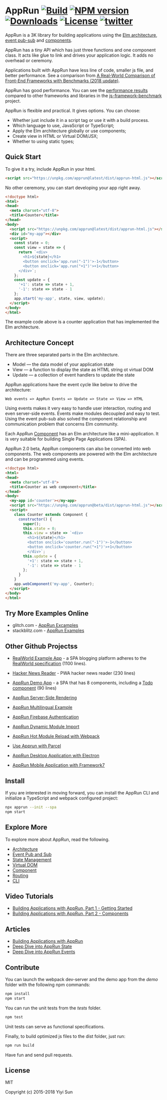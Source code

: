 # AppRun [![Build][travis-image]][travis-url] [![NPM version][npm-image]][npm-url] [![Downloads][downloads-image]][downloads-url] [![License][license-image]][license-url] [![twitter][twitter-badge]][twitter]


AppRun is a 3K library for building applications using the [Elm architecture](https://guide.elm-lang.org/architecture), [event pub-sub](https://yysun.github.io/apprun/docs/#/?id=event-pubsubs) and [components](https://yysun.github.io/apprun/docs/#/?id=component).

AppRun has a tiny API which has just three functions and one component class. It acts like glue to link and drives your application logic. It adds no overhead or ceremony.

Applications built with AppRun have less line of code, smaller js file, and better performance. See a comparison from [A Real-World Comparison of Front-End Frameworks with Benchmarks (2018 update)](https://medium.freecodecamp.org/a-real-world-comparison-of-front-end-frameworks-with-benchmarks-2018-update-e5760fb4a962).


AppRun has good performance. You can see the [performance results](https://rawgit.com/krausest/js-framework-benchmark/master/webdriver-ts-results/table.html) compared to other frameworks and libraries in the [js-framework-benchmark](https://github.com/krausest/js-framework-benchmark) project.

AppRun is flexible and practical. It gives options. You can choose:

* Whether just include it in a script tag or use it with a build process.
* Which language to use, JavaScript or TypeScript;
* Apply the Elm architecture globally or use components;
* Create view in HTML or Virtual DOM/JSX;
* Whether to using static types;
## Quick Start

To give it a try, include AppRun in your html.
```html
<script src="https://unpkg.com/apprun@latest/dist/apprun-html.js"></script>
```

No other ceremony, you can start developing your app right away.

```html
<!doctype html>
<html>
<head>
  <meta charset="utf-8">
  <title>Counter</title>
</head>
<body>
  <script src="https://unpkg.com/apprun@latest/dist/apprun-html.js"></script>
  <div id="my-app"></div>
  <script>
    const state = 0;
    const view = state => {
      return `<div>
        <h1>${state}</h1>
        <button onclick='app.run("-1")'>-1</button>
        <button onclick='app.run("+1")'>+1</button>
      </div>`;
    };
    const update = {
      '+1': state => state + 1,
      '-1': state => state - 1
    };
    app.start('my-app', state, view, update);
  </script>
</body>
</html>
```

The example code above is a counter application that has implemented the Elm architecture.

## Architecture Concept

There are three separated parts in the Elm architecture.

* Model — the data model of your application state
* View — a function to display the state as HTML string ot virtual DOM
* Update — a collection of event handlers to update the state

AppRun applications have the event cycle like below to drive the architecture:

```
Web events => AppRun Events => Update => State => View => HTML
```

Using events makes it very easy to handle user interaction, routing and even server-side events. Events make modules decoupled and easy to test. Using the event pub-sub also solved the component relationship and communication problem that concerns Elm community.

Each AppRun [Component](https://yysun.github.io/apprun/docs/#/?id=component) has an Elm architecture like a mini-application. It is very suitable for building Single Page Applications (SPA).

AppRun 2.0 beta, AppRun components can also be converted into web components. The web components are powered with the Elm architecture and can be programmed using events.

```html
<!doctype html>
<html>
<head>
  <meta charset="utf-8">
  <title>Counter as web component</title>
</head>
<body>
  <my-app id='counter'></my-app>
  <script src="https://unpkg.com/apprun@beta/dist/apprun-html.js"></script>
  <script>
    class Counter extends Component {
      constructor() {
        super();
        this.state = 0;
        this.view = state => `<div>
          <h1>${state}</h1>
          <button onclick='counter.run("-1")'>-1</button>
          <button onclick='counter.run("+1")'>+1</button>
          </div>`;
        this.update = {
          '+1': state => state + 1,
          '-1': state => state - 1
        };
      }
    }
    app.webComponent('my-app', Counter);
  </script>
</body>
</html>
```

## Try More Examples Online

* glitch.com - [AppRun Excamples](https://glitch.com/@yysun)
* stackblitz.com - [AppRun Examples](https://stackblitz.com/@yysun)


## Other Github Projectss

* [RealWorld Example App](https://github.com/gothinkster/apprun-realworld-example-app) - a SPA blogging platform adheres to the [RealWorld specification](https://github.com/gothinkster/realworld) (1100 lines).
* [Hacker News Reader](https://github.com/yysun/apprun-hn) - PWA hacker news reader (230 lines)
* [AppRun Demo App](https://yysun.github.com/apprun) - a SPA that has 8 components, including a [Todo component](https://github.com/yysun/apprun/tree/master/demo/components/todo.tsx) (90 lines)

* [AppRun Server-Side Rendering](https://github.com/yysun/apprun-ssr)
* [AppRun Multilingual Example](https://github.com/yysun/apprun-multilingual)
* [AppRun Firebase Authentication](https://github.com/yysun/apprun-firebase-authentication)
* [AppRun Dynamic Module Import](https://github.com/yysun/apprun-dynamic-components)
* [AppRun Hot Module Reload with Webpack](https://github.com/yysun/apprun-hot-module-reload)
* [Use Apprun with Parcel](https://github.com/yysun/apprun-parcel-bundler)
* [AppRun Desktop Application with Electron](https://github.com/yysun/apprun-electron)
* [AppRun Mobile Application with Framework7](https://github.com/yysun/f7)


## Install

If you are interested in moving forward, you can install the AppRun CLI and initialize a TypeScript and webpack configured project:
```sh
npx apprun --init --spa
npm start
```

## Explore More

To explore more about AppRun, read the following.

* [Architecture](https://yysun.github.io/apprun/docs/#/?id=architecture)
* [Event Pub and Sub](https://yysun.github.io/apprun/docs/#/?id=event-pubsubs)
* [State Management](https://yysun.github.io/apprun/docs/#/?id=state-management)
* [Virtual DOM](https://yysun.github.io/apprun/docs/#/?id=virtual-dom)
* [Component](https://yysun.github.io/apprun/docs/#/?id=component)
* [Routing](https://yysun.github.io/apprun/docs/#/?id=routing)
* [CLI](https://yysun.github.io/apprun/docs/#/?id=cli)

## Video Tutorials

* [Building Applications with AppRun, Part 1 - Getting Started](https://www.youtube.com/watch?v=RuRmXEN2-xI)
* [Building Applications with AppRun, Part 2 - Components](https://www.youtube.com/watch?v=qkP6HvZmhtY)

## Articles

* [Building Applications with AppRun](https://medium.com/@yiyisun/building-applications-with-apprun-d103cd461bae)
* [Deep Dive into AppRun State](https://medium.com/@yiyisun/deep-dive-into-apprun-state-3d6fb58b1521)
* [Deep Dive into AppRun Events](https://medium.com/@yiyisun/deep-dive-into-apprun-events-1650dc7811ea)

## Contribute

You can launch the webpack dev-server and the demo app from the _demo_ folder with the following npm commands:
```sh
npm install
npm start
```

You can run the unit tests from the _tests_ folder.
```sh
npm test
```
Unit tests can serve as functional specifications.

Finally, to build optimized js files to the dist folder, just run:
```sh
npm run build
```

Have fun and send pull requests.

## License

MIT

Copyright (c) 2015-2018 Yiyi Sun


[travis-image]: https://travis-ci.org/yysun/apprun.svg?branch=master
[travis-url]: https://travis-ci.org/yysun/apprun
[npm-image]: https://img.shields.io/npm/v/apprun.svg
[npm-url]: https://npmjs.org/package/apprun
[license-image]: https://img.shields.io/:license-mit-blue.svg
[license-url]: LICENSE.md
[downloads-image]: http://img.shields.io/npm/dm/apprun.svg
[downloads-url]: https://npmjs.org/package/apprun

[twitter]: https://twitter.com/intent/tweet?text=Check%20out%20AppRun%20by%20%40yysun%20https%3A%2F%2Fgithub.com%2Fyysun%2Fapprun%20%F0%9F%91%8D%20%40apprunjs
[twitter-badge]: https://img.shields.io/twitter/url/https/github.com/yysun/apprun.svg?style=social
